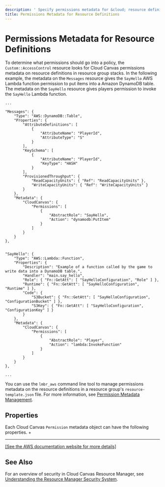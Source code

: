```yaml
---
description: ' Specify permissions metadata for &cloud; resource definitions in &ALYlong;. '
title: Permissions Metadata for Resource Definitions
---
```

# Permissions Metadata for Resource Definitions<a name="permissions-metadata-for-resource-definitions"></a>

To determine what permissions should go into a policy, the `Custom::AccessControl` resource looks for Cloud Canvas permissions metadata on resource definitions in resource group stacks\. In the following example, the metadata on the `Messages` resource gives the `SayHello` AWS Lambda function permission to put items into a Amazon DynamoDB table\. The metadata on the `SayHello` resource gives players permission to invoke the `SayHello` Lambda function\.

```
...
  
"Messages": {
    "Type": "AWS::DynamoDB::Table",
    "Properties": {
        "AttributeDefinitions": [
            {
                "AttributeName": "PlayerId",
                "AttributeType": "S"
            }
        ],
        "KeySchema": [
            {
                "AttributeName": "PlayerId",
                "KeyType": "HASH"
            }
        ],
        "ProvisionedThroughput": {
            "ReadCapacityUnits": { "Ref": "ReadCapacityUnits" },
            "WriteCapacityUnits": { "Ref": "WriteCapacityUnits" }
        }
    },
    "Metadata": {
        "CloudCanvas": {
            "Permissions": [
                {
                    "AbstractRole": "SayHello",
                    "Action": "dynamodb:PutItem"
                }
            ]
        }
    }
},
 
 
"SayHello": {
    "Type": "AWS::Lambda::Function",
    "Properties": {
        "Description": "Example of a function called by the game to write data into a DynamoDB table.",
        "Handler": "main.say_hello",
        "Role": { "Fn::GetAtt": [ "SayHelloConfiguration", "Role" ] },
        "Runtime": { "Fn::GetAtt": [ "SayHelloConfiguration", "Runtime" ] },
        "Code": {
            "S3Bucket": { "Fn::GetAtt": [ "SayHelloConfiguration", "ConfigurationBucket" ] },
            "S3Key": { "Fn::GetAtt": [ "SayHelloConfiguration", "ConfigurationKey" ] }
        }
    },
    "Metadata": {
        "CloudCanvas": {
            "Permissions": [
                {
                    "AbstractRole": "Player",
                    "Action": "lambda:InvokeFunction"
                }                       
            ]
        }
    }
},
  
...
```

You can use the `lmbr_aws` command line tool to manage permissions metadata on the resource definitions in a resource group's `resource-template.json` file\. For more information, see [Permission Metadata Management](/docs/userguide/gems/cloud-canvas/rm-security-lmbr-aws.md#cloud-canvas-rm-security-lmbr-aws-permission-metadata-management)\.

## Properties<a name="cloud-canvas-resource-definitions-permissions-metadata-properties"></a>

Each Cloud Canvas `Permission` metadata object can have the following properties\.
+   
****    
[\[See the AWS documentation website for more details\]](http://docs.aws.amazon.com/lumberyard/latest/userguide/permissions-metadata-for-resource-definitions.html)

## See Also<a name="cloud-canvas-resource-definitions-permissions-metadata-see-also"></a>

For an overview of security in Cloud Canvas Resource Manager, see [Understanding the Resource Manager Security System](/docs/userguide/gems/cloud-canvas/rm-security.md)\.